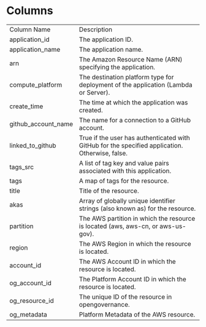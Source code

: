 # Columns  

<table>
	<tr><td>Column Name</td><td>Description</td></tr>
	<tr><td>application_id</td><td>The application ID.</td></tr>
	<tr><td>application_name</td><td>The application name.</td></tr>
	<tr><td>arn</td><td>The Amazon Resource Name (ARN) specifying the application.</td></tr>
	<tr><td>compute_platform</td><td>The destination platform type for deployment of the application (Lambda or Server).</td></tr>
	<tr><td>create_time</td><td>The time at which the application was created.</td></tr>
	<tr><td>github_account_name</td><td>The name for a connection to a GitHub account.</td></tr>
	<tr><td>linked_to_github</td><td>True if the user has authenticated with GitHub for the specified application. Otherwise, false.</td></tr>
	<tr><td>tags_src</td><td>A list of tag key and value pairs associated with this application.</td></tr>
	<tr><td>tags</td><td>A map of tags for the resource.</td></tr>
	<tr><td>title</td><td>Title of the resource.</td></tr>
	<tr><td>akas</td><td>Array of globally unique identifier strings (also known as) for the resource.</td></tr>
	<tr><td>partition</td><td>The AWS partition in which the resource is located (aws, aws-cn, or aws-us-gov).</td></tr>
	<tr><td>region</td><td>The AWS Region in which the resource is located.</td></tr>
	<tr><td>account_id</td><td>The AWS Account ID in which the resource is located.</td></tr>
	<tr><td>og_account_id</td><td>The Platform Account ID in which the resource is located.</td></tr>
	<tr><td>og_resource_id</td><td>The unique ID of the resource in opengovernance.</td></tr>
	<tr><td>og_metadata</td><td>Platform Metadata of the AWS resource.</td></tr>
</table>
